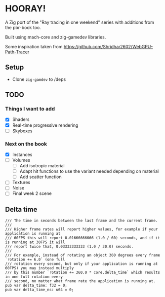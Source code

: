 # HOORAY!

A Zig port of the "Ray tracing in one weekend" series with additions from the pbr-book too.

Built using mach-core and zig-gamedev libraries.

Some inspiration taken from https://github.com/Shridhar2602/WebGPU-Path-Tracer

## Setup
- Clone `zig-gamdev` to /deps

## TODO
### Things I want to add
- [x] Shaders
- [x] Real-time progressive rendering
- [ ] Skyboxes
### Next on the book
- [x] Instances
- [ ] Volumes
  - [ ] Add isotropic material
  - [ ] Adapt hit functions to use the variant needed depending on material
  - [ ] Add scatter function
- [ ] Textures
- [ ] Noise
- [ ] Final week 2 scene

## Delta time
```zig
/// The time in seconds between the last frame and the current frame.
///
/// Higher frame rates will report higher values, for example if your application is running at
/// 60FPS this will report 0.01666666666 (1.0 / 60) seconds, and if it is running at 30FPS it will
/// report twice that, 0.03333333333 (1.0 / 30.0) seconds.
///
/// For example, instead of rotating an object 360 degrees every frame `rotation += 6.0` (one full
/// rotation every second, but only if your application is running at 60FPS) you may instead multiply
/// by this number `rotation += 360.0 * core.delta_time` which results in one full rotation every
/// second, no matter what frame rate the application is running at.
pub var delta_time: f32 = 0;
pub var delta_time_ns: u64 = 0;
```
